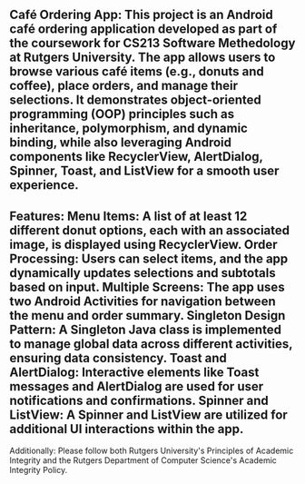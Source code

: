 Café Ordering App:
This project is an Android café ordering application developed as part of the coursework for CS213 Software Methedology at Rutgers University. The app allows users to browse various café items (e.g., donuts and coffee), place orders, and manage their selections. 
It demonstrates object-oriented programming (OOP) principles such as inheritance, polymorphism, and dynamic binding, while also leveraging Android components like RecyclerView, AlertDialog, Spinner, Toast, and ListView for a smooth user experience.
--
Features:
Menu Items: A list of at least 12 different donut options, each with an associated image, is displayed using RecyclerView.
Order Processing: Users can select items, and the app dynamically updates selections and subtotals based on input.
Multiple Screens: The app uses two Android Activities for navigation between the menu and order summary.
Singleton Design Pattern: A Singleton Java class is implemented to manage global data across different activities, ensuring data consistency.
Toast and AlertDialog: Interactive elements like Toast messages and AlertDialog are used for user notifications and confirmations.
Spinner and ListView: A Spinner and ListView are utilized for additional UI interactions within the app.
--
Additionally: 
Please follow both Rutgers University's Principles of Academic Integrity and the Rutgers Department of Computer Science's Academic Integrity Policy.
